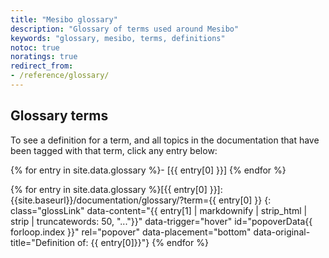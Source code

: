 ```yaml
---
title: "Mesibo glossary"
description: "Glossary of terms used around Mesibo"
keywords: "glossary, mesibo, terms, definitions"
notoc: true
noratings: true
redirect_from:
- /reference/glossary/
---
```

<!--
To edit/add/remove glossary entries, visit the YAML file at:
https://github.com/mesibo/mesibo.github.io/blob/master/_data/glossary.yaml

To get a specific entry while writing a page in the docs, enter Liquid text
like so:
{{ site.data.glossary["MAU"] }}
-->
<span id="glossaryMatch" />
<span id="topicMatch" />

## Glossary terms

To see a definition for a term, and all topics in the documentation that have
been tagged with that term, click any entry below:

{% for entry in site.data.glossary %}- [{{ entry[0] }}]
{% endfor %}

{% for entry in site.data.glossary %}[{{ entry[0] }}]: {{site.baseurl}}/documentation/glossary/?term={{ entry[0] }}
{: class="glossLink" data-content="{{ entry[1] | markdownify | strip_html | strip | truncatewords: 50, "..."}}" data-trigger="hover" id="popoverData{{ forloop.index }}" rel="popover" data-placement="bottom" data-original-title="Definition of: {{ entry[0]}}"}
{% endfor %}
